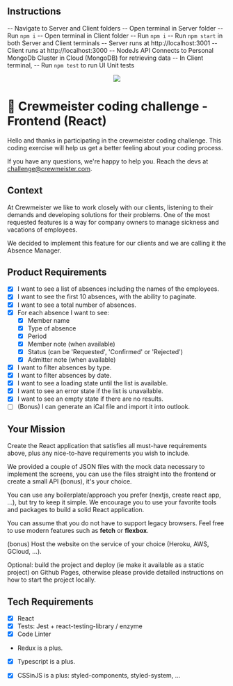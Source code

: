 ## Instructions

-- Navigate to Server and Client folders
-- Open terminal in Server folder
    -- Run `npm i`
-- Open terminal in Client folder
    -- Run `npm i`
-- Run `npm start` in both Server and Client terminals
-- Server runs at http://localhost:3001
-- Client runs at http://localhost:3000
-- NodeJs API Connects to Personal MongoDb Cluster in Cloud (MongoDB) for retrieving data
-- In Client terminal, 
    -- Run `npm test` to run UI Unit tests

<p align="center">
  <img src="https://crewmeister.com/images/logo_crewmeister_without_text.svg" />
</p>

# 🚀 Crewmeister coding challenge - Frontend (React)

Hello and thanks in participating in the crewmeister coding challenge. This coding exercise will help us get a better feeling about your coding process.

If you have any questions, we're happy to help you. Reach the devs at challenge@crewmeister.com.

## Context

At Crewmeister we like to work closely with our clients, listening to their demands and developing solutions for their problems. One of the most requested features is a way for company owners to manage sickness and vacations of employees.

We decided to implement this feature for our clients and we are calling it the Absence Manager.

## Product Requirements

- [X] I want to see a list of absences including the names of the employees.
- [X] I want to see the first 10 absences, with the ability to paginate.
- [X] I want to see a total number of absences.
- [X] For each absence I want to see:
  - [X] Member name
  - [X] Type of absence
  - [X] Period
  - [X] Member note (when available)
  - [X] Status (can be 'Requested', 'Confirmed' or 'Rejected')
  - [X] Admitter note (when available)
- [X] I want to filter absences by type.
- [X] I want to filter absences by date.
- [X] I want to see a loading state until the list is available.
- [X] I want to see an error state if the list is unavailable.
- [X] I want to see an empty state if there are no results.
- [ ] (Bonus) I can generate an iCal file and import it into outlook.

## Your Mission

Create the React application that satisfies all must-have requirements above, plus any nice-to-have requirements you wish to include.

We provided a couple of JSON files with the mock data necessary to implement the screens, you can use the files straight into the frontend or create a small API (bonus), it's your choice.

You can use any boilerplate/approach you prefer (nextjs, create react app, ...), but try to keep it simple. We encourage you to use your favorite tools and packages to build a solid React application.

You can assume that you do not have to support legacy browsers. Feel free to use modern features such as **fetch** or **flexbox**.

(bonus) Host the website on the service of your choice (Heroku, AWS, GCloud, ...).

Optional: build the project and deploy (ie make it available as a static project) on Github Pages, otherwise please provide detailed instructions on how to start the project locally.

## Tech Requirements

-[X] React
-[X] Tests: Jest + react-testing-library / enzyme
-[X] Code Linter
- Redux is a plus.
-[X] Typescript is a plus.
-[X] CSSinJS is a plus: styled-components, styled-system, ...

